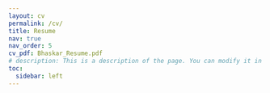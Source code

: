 ```yaml
---
layout: cv
permalink: /cv/
title: Resume
nav: true
nav_order: 5
cv_pdf: Bhaskar_Resume.pdf
# description: This is a description of the page. You can modify it in '_pages/cv.md'. You can also change or remove the top pdf download button.
toc:
  sidebar: left
---
```

